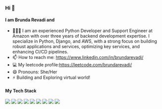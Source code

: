 ### Hi  👋

#### I am Brunda Revadi and
- 🦹🏻‍♀️ I am an experienced Python Developer and Support Engineer at Amazon with over three years of backend development expertise. I specialize in Python, Django, and AWS, with a strong focus on building robust applications and services, optimizing key services, and enhancing CI/CD pipelines. 
- 📫 How to reach me: https://www.linkedin.com/in/brundarevadi/
- 💻 My leetcode profile:https://leetcode.com/brundarevadi/
- 😄 Pronouns: She/Her
- ⚡ Building and Exploring virtual world!
<!--
**BrundaBR/BrundaBr** is a ✨ _special_ ✨ repository because its `README.md` (this file) appears on your GitHub profile.

Here are some ideas to get you started:

- 🔭 I’m currently working on ...
- 🌱 I’m currently learning ...
- 👯 I’m looking to collaborate on ...
- 🤔 I’m looking for help with ...
- 💬 Ask me about ...
- 📫 How to reach me: ...
- 😄 Pronouns: ...
- ⚡ Fun fact: ...
-->

#### My Tech Stack
<p>
  <img src="https://img.shields.io/badge/Python-3776AB?style=for-the-badge&logo=python&logoColor=white" />
  <img src="https://img.shields.io/badge/HTML5-E34F26?style=for-the-badge&logo=html5&logoColor=white" />
  <img src="https://img.shields.io/badge/CSS3-1572B6?style=for-the-badge&logo=css3&logoColor=white" />
  <img src="https://img.shields.io/badge/JavaScript-323330?style=for-the-badge&logo=javascript&logoColor=F7DF1E" />
    <img src="https://img.shields.io/badge/React-3776AB?style=for-the-badge&logo=react&logoColor=white" />
    <img src="https://img.shields.io/badge/Django-323330?style=for-the-badge&logo=django&logoColor=white" />
    <img src="https://img.shields.io/badge/MongoDB-1572B6?style=for-the-badge&logo=django&logoColor=white" />
    <img src="https://img.shields.io/badge/SQL-1572B6?style=for-the-badge&logo=django&logoColor=white" />
        <img src="https://img.shields.io/badge/Typescript-1572B6?style=for-the-badge&logo=django&logoColor=white" />



 
</p>
